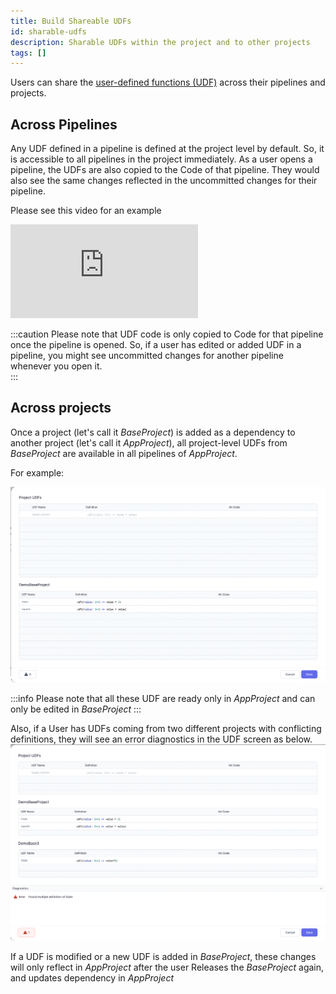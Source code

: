 ```yaml
---
title: Build Shareable UDFs
id: sharable-udfs
description: Sharable UDFs within the project and to other projects
tags: []
---
```


Users can share the [user-defined functions (UDF)](docs/Spark/functions/user-defined-functions.md) across their pipelines and projects.

## Across Pipelines

Any UDF defined in a pipeline is defined at the project level by default. So, it is accessible to all pipelines in the project immediately.
As a user opens a pipeline, the UDFs are also copied to the Code of that pipeline. They would also see the same changes reflected in the uncommitted changes for their pipeline.

Please see this video for an example

<div style={{position: 'relative', 'padding-bottom': '56.25%', height: 0}}>
   <iframe src="https://www.loom.com/embed/94c362dcffe04a66be6d63502f0c0cfb" frameborder="0" webkitallowfullscreen mozallowfullscreen allowfullscreen
      style={{position: 'absolute', top: 0, left: 0, width: '100%', height: '100%'}}></iframe>
</div>

:::caution
Please note that UDF code is only copied to Code for that pipeline once the pipeline is opened.
So, if a user has edited or added UDF in a pipeline, you might see uncommitted changes for another pipeline whenever you open it.  
:::

## Across projects

Once a project (let's call it _BaseProject_) is added as a dependency to another project (let's call it _AppProject_), all project-level UDFs from _BaseProject_ are available in all pipelines of _AppProject_.

For example:

![SharedUDFs](./img/SharedUDFs.png)

:::info
Please note that all these UDF are ready only in _AppProject_ and can only be edited in _BaseProject_
:::

Also, if a User has UDFs coming from two different projects with conflicting definitions, they will see an error diagnostics in the UDF screen as below.
![UDFConflict](./img/UDFConflictError.png)

If a UDF is modified or a new UDF is added in _BaseProject_, these changes will only reflect in _AppProject_ after the user Releases the _BaseProject_ again, and updates dependency in _AppProject_
